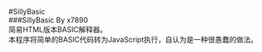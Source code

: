 #SillyBasic  
###SillyBasic By x7890  
简易HTML版本BASIC解释器。  
本程序将简单的BASIC代码转为JavaScript执行，自认为是一种很愚蠢的做法。  
